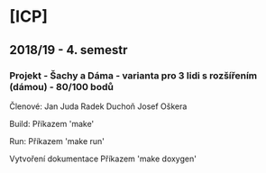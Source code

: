 # [ICP]
## 2018/19 - 4. semestr
### Projekt - Šachy a Dáma - varianta pro 3 lidi s rozšířením (dámou) - 80/100 bodů

Členové:
Jan Juda
Radek Duchoň
Josef Oškera

Build:
Příkazem 'make'

Run:
Příkazem 'make run'

Vytvoření dokumentace
Příkazem 'make doxygen'